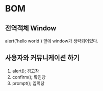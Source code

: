 # BOM

## 전역객체 Window

alert\('hello world'\) 앞에 window가 생략되어있다.

## 사용자와 커뮤니케이션 하기 

1. alert\(\);         경고창
2. confirm\(\);   확인창
3. prompt\(\);    입력창

